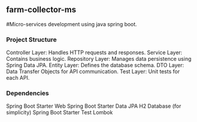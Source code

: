 ## farm-collector-ms

#Micro-services development using java spring boot.

### Project Structure

Controller Layer: Handles HTTP requests and responses.
Service Layer: Contains business logic.
Repository Layer: Manages data persistence using Spring Data JPA.
Entity Layer: Defines the database schema.
DTO Layer: Data Transfer Objects for API communication.
Test Layer: Unit tests for each API.

### Dependencies

Spring Boot Starter Web
Spring Boot Starter Data JPA
H2 Database (for simplicity)
Spring Boot Starter Test
Lombok